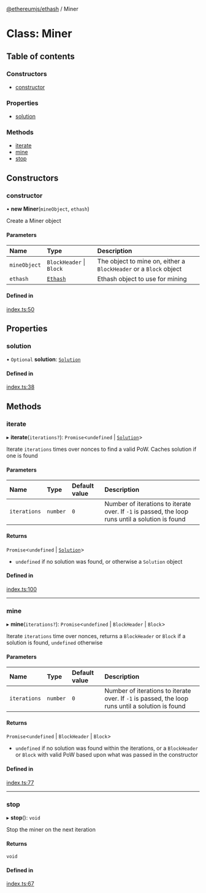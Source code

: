 [@ethereumjs/ethash](../README.md) / Miner

# Class: Miner

## Table of contents

### Constructors

- [constructor](Miner.md#constructor)

### Properties

- [solution](Miner.md#solution)

### Methods

- [iterate](Miner.md#iterate)
- [mine](Miner.md#mine)
- [stop](Miner.md#stop)

## Constructors

### constructor

• **new Miner**(`mineObject`, `ethash`)

Create a Miner object

#### Parameters

| Name | Type | Description |
| :------ | :------ | :------ |
| `mineObject` | `BlockHeader` \| `Block` | The object to mine on, either a `BlockHeader` or a `Block` object |
| `ethash` | [`Ethash`](Ethash.md) | Ethash object to use for mining |

#### Defined in

[index.ts:50](https://github.com/ethereumjs/ethereumjs-monorepo/blob/master/packages/ethash/src/index.ts#L50)

## Properties

### solution

• `Optional` **solution**: [`Solution`](../README.md#solution)

#### Defined in

[index.ts:38](https://github.com/ethereumjs/ethereumjs-monorepo/blob/master/packages/ethash/src/index.ts#L38)

## Methods

### iterate

▸ **iterate**(`iterations?`): `Promise`<`undefined` \| [`Solution`](../README.md#solution)\>

Iterate `iterations` times over nonces to find a valid PoW. Caches solution if one is found

#### Parameters

| Name | Type | Default value | Description |
| :------ | :------ | :------ | :------ |
| `iterations` | `number` | `0` | Number of iterations to iterate over. If `-1` is passed, the loop runs until a solution is found |

#### Returns

`Promise`<`undefined` \| [`Solution`](../README.md#solution)\>

- `undefined` if no solution was found, or otherwise a `Solution` object

#### Defined in

[index.ts:100](https://github.com/ethereumjs/ethereumjs-monorepo/blob/master/packages/ethash/src/index.ts#L100)

___

### mine

▸ **mine**(`iterations?`): `Promise`<`undefined` \| `BlockHeader` \| `Block`\>

Iterate `iterations` time over nonces, returns a `BlockHeader` or `Block` if a solution is found, `undefined` otherwise

#### Parameters

| Name | Type | Default value | Description |
| :------ | :------ | :------ | :------ |
| `iterations` | `number` | `0` | Number of iterations to iterate over. If `-1` is passed, the loop runs until a solution is found |

#### Returns

`Promise`<`undefined` \| `BlockHeader` \| `Block`\>

- `undefined` if no solution was found within the iterations, or a `BlockHeader` or `Block`
          with valid PoW based upon what was passed in the constructor

#### Defined in

[index.ts:77](https://github.com/ethereumjs/ethereumjs-monorepo/blob/master/packages/ethash/src/index.ts#L77)

___

### stop

▸ **stop**(): `void`

Stop the miner on the next iteration

#### Returns

`void`

#### Defined in

[index.ts:67](https://github.com/ethereumjs/ethereumjs-monorepo/blob/master/packages/ethash/src/index.ts#L67)
